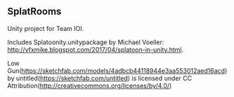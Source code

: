 SplatRooms
----------

Unity project for Team IOI.

Includes Splatoonity.unitypackage by Michael Voeller: http://vfxmike.blogspot.com/2017/04/splatoon-in-unity.html.

Low Gun(https://sketchfab.com/models/4adbcb44118944e3aa553012aed16acd) by untitled(https://sketchfab.com/untitled) is licensed under CC Attribution(http://creativecommons.org/licenses/by/4.0/)
